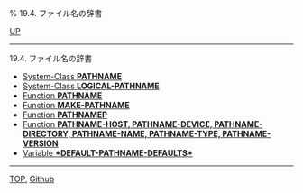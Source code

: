 % 19.4. ファイル名の辞書

[UP](19.html)  

---

19.4. ファイル名の辞書

- [System-Class **PATHNAME**](19.4.pathname-system-class.html)
- [System-Class **LOGICAL-PATHNAME**](19.4.logical-pathname-system-class.html)
- [Function **PATHNAME**](19.4.pathname-function.html)
- [Function **MAKE-PATHNAME**](19.4.make-pathname.html)
- [Function **PATHNAMEP**](19.4.pathnamep.html)
- [Function **PATHNAME-HOST, PATHNAME-DEVICE, PATHNAME-DIRECTORY, PATHNAME-NAME, PATHNAME-TYPE, PATHNAME-VERSION**](19.4.pathname-host.html)
- [Variable **\*DEFAULT-PATHNAME-DEFAULTS\***](19.4.default-pathname-defaults.html)

---
[TOP](index.html),  [Github](https://github.com/nptcl/npt-japanese)

